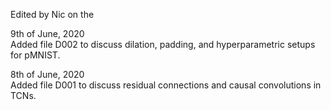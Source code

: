 Edited by Nic on the <br/>

9th of June, 2020 <br/>
Added file D002 to discuss dilation, padding, and hyperparametric setups for pMNIST.<br/>

8th of June, 2020 <br/>
Added file D001 to discuss residual connections and causal convolutions in TCNs. <br/>
